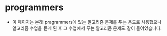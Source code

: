 programmers
===========

* 이 페이지는 본래 pragrammers에 있는 알고리즘 문제를 푸는 용도로 사용했으나
  알고리즘 수업을 듣게 된 후 그 수업에서 푸는 알고리즘 문제도 같이 들어있습니다.

